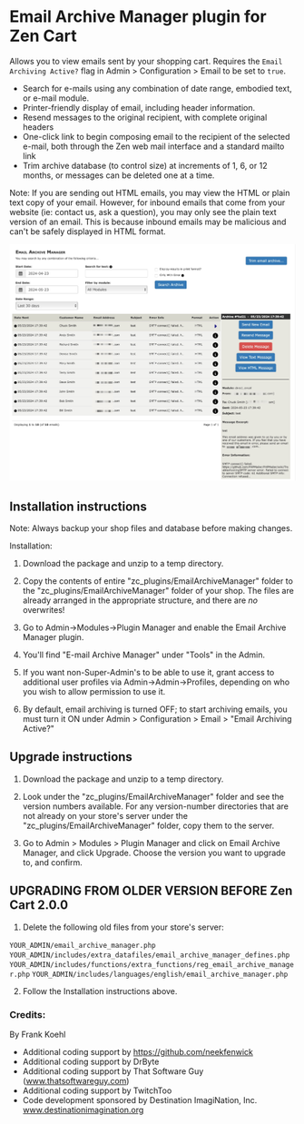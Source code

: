 # Email Archive Manager plugin for Zen Cart 

Allows you to view emails sent by your shopping cart.  Requires the `Email Archiving Active?` flag in Admin > Configuration > Email to be set to `true`.

- Search for e-mails using any combination of date range, embodied text, or e-mail module.
- Printer-friendly display of email, including header information.
- Resend messages to the original recipient, with complete original headers
- One-click link to begin composing email to the recipient of the selected e-mail, both through the Zen web mail interface and a standard mailto link
- Trim archive database (to control size) at increments of 1, 6, or 12 months, or messages can be deleted one at a time.

Note:
If you are sending out HTML emails, you may view the HTML or plain text copy of your email.  However, for inbound emails that come from your website (ie: contact us, ask a question), you may only see the plain text version of an email.  This is because inbound emails may be malicious and can't be safely displayed in HTML format.

<p align="center"><img src="Email Archive manager screenshot.png" alt="Screenshot"></p>

## Installation instructions

Note: Always backup your shop files and database before making changes.


Installation:

1. Download the package and unzip to a temp directory.

2. Copy the contents of entire "zc_plugins/EmailArchiveManager" folder to the "zc_plugins/EmailArchiveManager" folder of your shop. The files are already arranged in the appropriate structure, and there are *no* overwrites!

3. Go to Admin->Modules->Plugin Manager and enable the Email Archive Manager plugin.

4. You'll find "E-mail Archive Manager" under "Tools" in the Admin. 

5. If you want non-Super-Admin's to be able to use it, grant access to additional user profiles via Admin->Admin->Profiles, depending on who you wish to allow permission to use it.

6. By default, email archiving is turned OFF; to start archiving emails, you must turn it ON under
   Admin > Configuration > Email > "Email Archiving Active?"

## Upgrade instructions

1. Download the package and unzip to a temp directory.

2. Look under the "zc_plugins/EmailArchiveManager" folder and see the version numbers available. For any version-number directories that are not already on your store's server under the "zc_plugins/EmailArchiveManager" folder, copy them to the server.

3. Go to Admin > Modules > Plugin Manager and click on Email Archive Manager, and click Upgrade. Choose the version you want to upgrade to, and confirm.


## UPGRADING FROM OLDER VERSION BEFORE Zen Cart 2.0.0

1. Delete the following old files from your store's server:

`YOUR_ADMIN/email_archive_manager.php`
`YOUR_ADMIN/includes/extra_datafiles/email_archive_manager_defines.php`
`YOUR_ADMIN/includes/functions/extra_functions/reg_email_archive_manager.php`
`YOUR_ADMIN/includes/languages/english/email_archive_manager.php`

2. Follow the Installation instructions above.



### Credits: 
By Frank Koehl
- Additional coding support by https://github.com/neekfenwick
- Additional coding support by DrByte
- Additional coding support by That Software Guy (www.thatsoftwareguy.com)
- Additional coding support by TwitchToo
- Code development sponsored by Destination ImagiNation, Inc. www.destinationimagination.org

